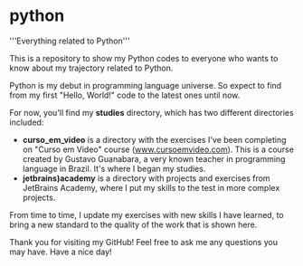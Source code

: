 # python
'''Everything related to Python'''
 
This is a repository to show my Python codes to everyone who wants to know about my trajectory related to Python.

Python is my debut in programming language universe. So expect to find from my first "Hello, World!" code to the latest ones until now.

For now, you'll find my **studies** directory, which has two different directories included:

- **curso_em_video** is a directory with the exercises I've been completing on "Curso em Video" course (www.cursoemvideo.com). This is a course created by Gustavo Guanabara, a very known teacher in programming language in Brazil. It's where I began my studies.
- **jetbrains)academy** is a directory with projects and exercises from JetBrains Academy, where I put my skills to the test in more complex projects.

From time to time, I update my exercises with new skills I have learned, to bring a new standard to the quality of the work that is shown here.

Thank you for visiting my GitHub! Feel free to ask me any questions you may have. Have a nice day!
